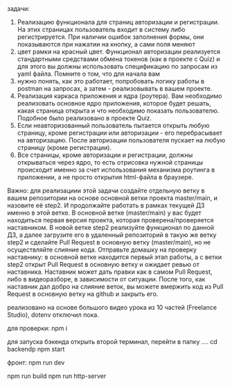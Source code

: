 задачи:
1. Реализацию функционала для страниц авторизации и регистрации. На этих страницах пользователь входит в систему либо регистрируется. При наличии ошибок заполнения формы, они показываются при нажатии на кнопку, а сами поля меняют
2. цвет рамки на красный цвет. Функционал авторизации реализуется стандартными средствами обмена токенов (как в проекте с Quiz) и для этого вы должны использовать спецификацию по запросам из yaml файла. Помните о том, что для начала вам
3. нужно понять, как это работает, попробовать логику работы в postman на запросах, а затем - реализовывать в вашем проекте.
4. Реализация каркаса приложения и ядра (роутера). Вам необходимо реализовать основное ядро приложения, которое будет решать, какая страница открыта и что необходимо показать пользователю. Подобное было реализовано в проекте Quiz.
5. Если неавторизованный пользователь пытается открыть любую страницу, кроме регистрации или авторизации - его перебрасывает на авторизацию. После авторизации пользователя пускает на любую страницу (кроме регистрации).
6. Все страницы, кроме авторизации и регистрации, должны открываться через ядро, то есть отрисовка нужной страницы происходит именно за счет использования механизма роутинга в приложении, а не просто открытия html-файла в браузере.

Важно: для реализациии этой задачи создайте отдельную ветку в вашем репозитории на основе основной ветки проекта master/main, и назовите её step2. И продолжайте работать в рамках текущей ДЗ именно в этой ветке. 
В основной ветке (master/main) у вас будет находиться первая версия проекта, которая проверена/проверяется наставником. В новой ветке step2 реализуйте функционал по данной ДЗ, а далее загрузите его в удаленный репозиторий в 
такую же ветку step2 и сделайте Pull Request в основную ветку (master/main), но не осуществляйте слияние кода. Отправьте домашку на проверку наставнику: в основной ветке находится первый этап работы, а с ветки step2 открыт 
Pull Request в основную ветку и ожидает ревью от наставника. Наставник может дать правки как в самом Pull Request, либо в видеоразборе, в зависимости от ситуации. После того, как наставник дал добро на слияние веток, 
вы можете вмержить код из Pull Request в основную ветку на github и закрыть его.

реализовано на основе большого видео урока из 10 частей (Freelance Studio), dotenv отключил пока.

для проверки:
npm i

для запуска бэкенда
открыть второй терминал, перейти в папку .... cd backendp
npm start

фронт:
npm run dev

npm run build
npm run http-server
